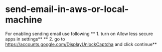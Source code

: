 # send-email-in-aws-or-local-machine

For enabling sending email use following
** 1. turn on Allow less secure apps in settings**
** 2. go to https://accounts.google.com/DisplayUnlockCaptcha and click continue**
